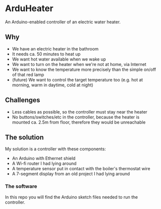 ArduHeater
==========

An Arduino-enabled controller of an electric water heater.

Why
---
* We have an electric heater in the bathroom
* It needs ca. 50 minutes to heat up
* We want hot water available when we wake up
* We want to turn on the heater when we're not at home, via Internet
* We want to know the temperature more precisely than the simple on/off of that red lamp
* (future) We want to control the target temperature too (e.g. hot at morning, warm in daytime, cold at night)

Challenges
----------
* Less cables as possible, so the controller must stay near the heater
* No buttons/switches/etc in the controller, because the heater is mounted ca. 2.5m from floor, therefore they would be unreachable

The solution
------------
My solution is a controller with these components:

* An Arduino with Ethernet shield
* A Wi-fi router I had lying around
* A temperature sensor put in contact with the boiler's thermostat wire
* A 7-segment display from an old project I had lying around

### The software
In this repo you will find the Arduino sketch files needed to run the controller.
